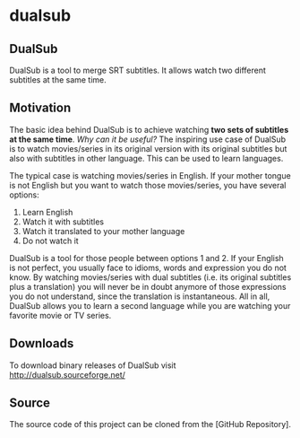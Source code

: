dualsub
=======

DualSub
-------
DualSub is a tool to merge SRT subtitles. It allows watch two different subtitles at the same time.

Motivation
----------
The basic idea behind DualSub is to achieve watching **two sets of subtitles at the same time**. *Why can it be useful?* The inspiring use case of DualSub is to watch movies/series in its original version with its original subtitles but also with subtitles in other language. This can be used to learn languages. 

The typical case is watching movies/series in English. If your mother tongue is not English but you want to watch those movies/series, you have several options:

1. Learn English
2. Watch it with subtitles
3. Watch it translated to your mother language
4. Do not watch it

DualSub is a tool for those people between options 1 and 2. If your English is not perfect, you usually face to idioms, words and expression you do not know. By watching movies/series with dual subtitles (i.e. its original subtitles plus a translation) you will never be in doubt anymore of those expressions you do not understand, since the translation is instantaneous. All in all, DualSub allows you to learn a second language while you are watching your favorite movie or TV series. 

Downloads
---------
To download binary releases of DualSub visit http://dualsub.sourceforge.net/

Source
------
The source code of this project can be cloned from the [GitHub Repository].
